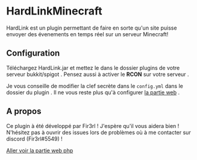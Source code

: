 
# HardLinkMinecraft
HardLink est un plugin permettant de faire en sorte qu'un site puisse envoyer des évenements en temps réel sur un serveur Minecraft!
## Configuration
Téléchargez HardLink.jar et mettez le dans le dossier plugins de votre serveur bukkit/spigot . Pensez aussi à activer le **RCON** sur votre serveur .

Je vous conseille de modifier la clef secrète dans le `config.yml` dans le dossier du plugin . Il ne vous reste plus qu'à configurer [la partie web](https://github.com/DeadCube/HardLinkServer) .
## A propos
Ce plugin à été développé par Fir3rl ! J'espère qu'il vous aidera bien ! N'hésitez pas à ouvrir des issues lors de problèmes où à me contacter sur discord (Fir3rl#5549) !

[Aller voir la partie web php](https://github.com/DeadCube/HardLinkServer)
